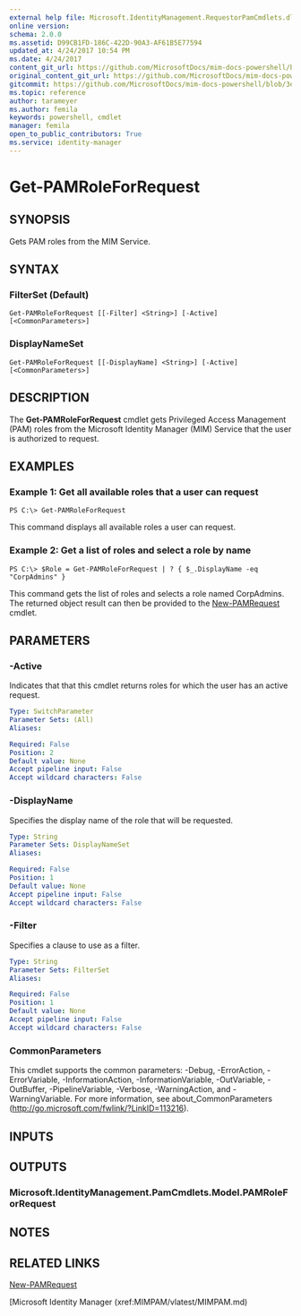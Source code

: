 ```yaml
---
external help file: Microsoft.IdentityManagement.RequestorPamCmdlets.dll-Help.xml
online version: 
schema: 2.0.0
ms.assetid: D99CB1FD-186C-422D-90A3-AF61B5E77594
updated_at: 4/24/2017 10:54 PM
ms.date: 4/24/2017
content_git_url: https://github.com/MicrosoftDocs/mim-docs-powershell/blob/live/mim-cmdlets/MIMPAM/vlatest/Get-PAMRoleForRequest.md
original_content_git_url: https://github.com/MicrosoftDocs/mim-docs-powershell/blob/live/mim-cmdlets/MIMPAM/vlatest/Get-PAMRoleForRequest.md
gitcommit: https://github.com/MicrosoftDocs/mim-docs-powershell/blob/3e9264276b5141f0a82bd9905d67bb4900c9c2b3/mim-cmdlets/MIMPAM/vlatest/Get-PAMRoleForRequest.md
ms.topic: reference
author: tarameyer
ms.author: femila
keywords: powershell, cmdlet
manager: femila
open_to_public_contributors: True
ms.service: identity-manager
---
```


# Get-PAMRoleForRequest

## SYNOPSIS
Gets PAM roles from the MIM Service.

## SYNTAX

### FilterSet (Default)
```
Get-PAMRoleForRequest [[-Filter] <String>] [-Active] [<CommonParameters>]
```

### DisplayNameSet
```
Get-PAMRoleForRequest [[-DisplayName] <String>] [-Active] [<CommonParameters>]
```

## DESCRIPTION
The **Get-PAMRoleForRequest** cmdlet gets Privileged Access Management (PAM) roles from the Microsoft Identity Manager (MIM) Service that the user is authorized to request.

## EXAMPLES

### Example 1: Get all available roles that a user can request
```
PS C:\> Get-PAMRoleForRequest
```

This command displays all available roles a user can request.

### Example 2: Get a list of roles and select a role by name
```
PS C:\> $Role = Get-PAMRoleForRequest | ? { $_.DisplayName -eq "CorpAdmins" }
```

This command gets the list of roles and selects a role named CorpAdmins.
The returned object result can then be provided to the [New-PAMRequest](./New-PAMRequest.md) cmdlet.

## PARAMETERS

### -Active
Indicates that that this cmdlet returns roles for which the user has an active request.

```yaml
Type: SwitchParameter
Parameter Sets: (All)
Aliases: 

Required: False
Position: 2
Default value: None
Accept pipeline input: False
Accept wildcard characters: False
```

### -DisplayName
Specifies the display name of the role that will be requested.

```yaml
Type: String
Parameter Sets: DisplayNameSet
Aliases: 

Required: False
Position: 1
Default value: None
Accept pipeline input: False
Accept wildcard characters: False
```

### -Filter
Specifies a clause to use as a filter.

```yaml
Type: String
Parameter Sets: FilterSet
Aliases: 

Required: False
Position: 1
Default value: None
Accept pipeline input: False
Accept wildcard characters: False
```

### CommonParameters
This cmdlet supports the common parameters: -Debug, -ErrorAction, -ErrorVariable, -InformationAction, -InformationVariable, -OutVariable, -OutBuffer, -PipelineVariable, -Verbose, -WarningAction, and -WarningVariable. For more information, see about_CommonParameters (http://go.microsoft.com/fwlink/?LinkID=113216).

## INPUTS

## OUTPUTS

### Microsoft.IdentityManagement.PamCmdlets.Model.PAMRoleForRequest

## NOTES

## RELATED LINKS

[New-PAMRequest](xref:MIMPAM/vlatest/New-PAMRequest.md)

[Microsoft Identity Manager (xref:MIMPAM/vlatest/MIMPAM.md)

